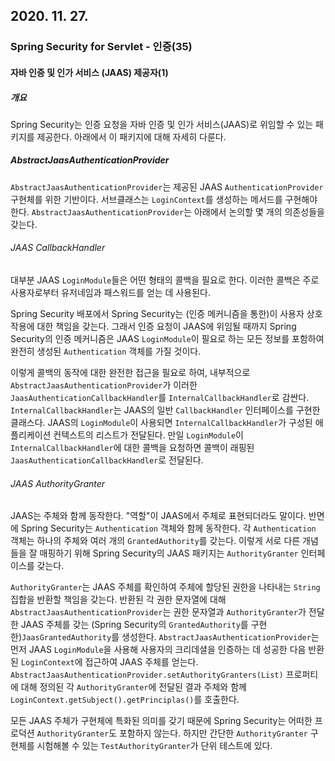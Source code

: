 ## 2020. 11. 27.

### Spring Security for Servlet - 인증(35)

#### 자바 인증 및 인가 서비스 (JAAS) 제공자(1)

##### 개요

Spring Security는 인증 요청을 자바 인증 및 인가 서비스(JAAS)로 위임할 수 있는 패키지를 제공한다. 아래에서 이 패키지에 대해 자세히 다룬다.

##### AbstractJaasAuthenticationProvider

`AbstractJaasAuthenticationProvider`는 제공된 JAAS `AuthenticationProvider` 구현체를 위한 기반이다. 서브클래스는 `LoginContext`를 생성하는 메서드를 구현해야 한다. `AbstractJaasAuthenticationProvider`는 아래에서 논의할 몇 개의 의존성들을 갖는다.

###### JAAS CallbackHandler

대부분 JAAS `LoginModule`들은 어떤 형태의 콜백을 필요로 한다. 이러한 콜백은 주로 사용자로부터 유저네임과 패스워드를 얻는 데 사용된다.

Spring Security 배포에서 Spring Security는 (인증 메커니즘을 통한)이 사용자 상호작용에 대한 책임을 갖는다. 그래서 인증 요청이 JAAS에 위임될 때까지 Spring Security의 인증 메커니즘은 JAAS `LoginModule`이 필요로 하는 모든 정보를 포함하여 완전히 생성된 `Authentication` 객체를 가질 것이다.

이렇게 콜백의 동작에 대한 완전한 접근을 필요로 하여, 내부적으로 `AbstractJaasAuthenticationProvider`가 이러한 `JaasAuthenticationCallbackHandler`를 `InternalCallbackHandler`로 감싼다. `InternalCallbackHandler`는 JAAS의 일반 `CallbackHandler` 인터페이스를 구현한 클래스다. JAAS의 `LoginModule`이 사용되면 `InternalCallbackHandler`가 구성된 애플리케이션 컨텍스트의 리스트가 전달된다. 만일 `LoginModule`이 `InternalCallbackHandler`에 대한 콜백을 요청하면 콜백이 래핑된 `JaasAuthenticationCallbackHandler`로 전달된다.

###### JAAS AuthorityGranter

JAAS는 주체와 함께 동작한다. "역할"이 JAAS에서 주체로 표현되더라도 말이다. 반면에 Spring Security는 `Authentication` 객체와 함께 동작한다. 각 `Authentication` 객체는 하나의 주체와 여러 개의 `GrantedAuthority`를 갖는다. 이렇게 서로 다른 개념들을 잘 매핑하기 위해 Spring Security의 JAAS 패키지는 `AuthorityGranter` 인터페이스를 갖는다.

`AuthorityGranter`는 JAAS 주체를 확인하여 주체에 할당된 권한을 나타내는 `String` 집합을 반환할 책임을 갖는다. 반환된 각 권한 문자열에 대해 `AbstractJaasAuthenticationProvider`는 권한 문자열과 `AuthorityGranter`가 전달한 JAAS 주체를 갖는 (Spring Security의 `GrantedAuthority`를 구현한)`JaasGrantedAuthority`를 생성한다. `AbstractJaasAuthenticationProvider`는  먼저 JAAS `LoginModule`을 사용해 사용자의 크리데셜을 인증하는 데 성공한 다음 반환된 `LoginContext`에 접근하여 JAAS 주체를 얻는다.  `AbstractJaasAuthenticationProvider.setAuthorityGranters(List)` 프로퍼티에 대해 정의된 각 `AuthorityGranter`에 전달된 결과 주체와 함께 `LoginContext.getSubject().getPrinciplas()`를 호출한다.

모든 JAAS 주체가 구현체에 특화된 의미를 갖기 때문에 Spring Security는 어떠한 프로덕션 `AuthorityGranter`도 포함하지 않는다. 하지만 간단한 `AuthorityGranter` 구현체를 시험해볼 수 있는 `TestAuthorityGranter`가 단위 테스트에 있다.


